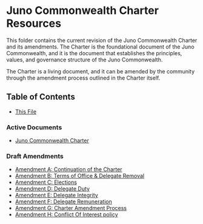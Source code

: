 # Juno Commonwealth Charter Resources

This folder contains the current revision of the Juno Commonwealth Charter and its amendments. The Charter is the foundational document of the Juno Commonwealth, and it is the document that establishes the principles, values, and governance structure of the Juno Commonwealth.

The Charter is a living document, and it can be amended by the community through the amendment process outlined in the Charter itself.

## Table of Contents

- [This File](./README.md)

### Active Documents

- [Juno Commonwealth Charter](./00-CHARTER.md)

### Draft Amendments

- [Amendment A: Continuation of the Charter](./DRAFT-A-CONTINUATION.md)
- [Amendment B: Terms of Office & Delegate Removal](./DRAFT-B-TERM_OF_OFFICE_AND_REMOVAL_PROCESS.md)
- [Amendment C: Elections](./DRAFT-C-ELECTIONS.md)
- [Amendment D: Delegate Duty](./DRAFT-D-DELEGATE_DUTY.md)
- [Amendment E: Delegate Integrity](./DRAFT-E-DELEGATE_INTEGRITY.md)
- [Amendment F: Delegate Remuneration](./DRAFT-F-DELEGATE_REMUNERATION.md)
- [Amendment G: Charter Amendment Process](./DRAFT-G-AMENDMENT_PROCESS.md)
- [Amendment H: Conflict Of Interest policy](./DRAFT-H-CONFLICT_OF_INTEREST.md)

